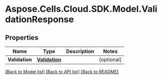 # Aspose.Cells.Cloud.SDK.Model.ValidationResponse
## Properties

Name | Type | Description | Notes
------------ | ------------- | ------------- | -------------
**Validation** | [**Validation**](Validation.md) |  | [optional] 

[[Back to Model list]](../README.md#documentation-for-models) [[Back to API list]](../README.md#documentation-for-api-endpoints) [[Back to README]](../README.md)

